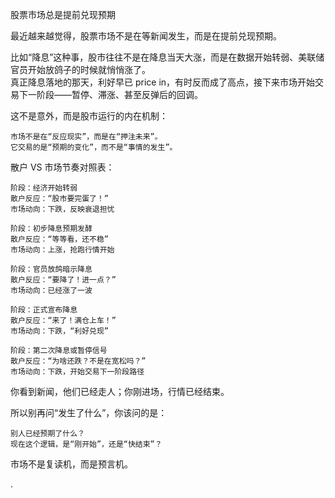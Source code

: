 股票市场总是提前兑现预期

最近越来越觉得，股票市场不是在等新闻发生，而是在提前兑现预期。

比如“降息”这种事，股市往往不是在降息当天大涨，而是在数据开始转弱、美联储官员开始放鸽子的时候就悄悄涨了。  
真正降息落地的那天，利好早已 price in，有时反而成了高点，接下来市场开始交易下一阶段——暂停、滞涨、甚至反弹后的回调。

这不是意外，而是股市运行的内在机制：

    市场不是在“反应现实”，而是在“押注未来”。  
    它交易的是“预期的变化”，而不是“事情的发生”。

散户 VS 市场节奏对照表：

    阶段：经济开始转弱  
    散户反应：“股市要完蛋了！”  
    市场动向：下跌，反映衰退担忧

    阶段：初步降息预期发酵  
    散户反应：“等等看，还不稳”  
    市场动向：上涨，抢跑行情开始

    阶段：官员放鸽暗示降息  
    散户反应：“要降了！进一点？”  
    市场动向：已经涨了一波

    阶段：正式宣布降息  
    散户反应：“来了！满仓上车！”  
    市场动向：下跌，“利好兑现”

    阶段：第二次降息或暂停信号  
    散户反应：“为啥还跌？不是在宽松吗？”  
    市场动向：下跌，开始交易下一阶段路径

你看到新闻，他们已经走人；你刚进场，行情已经结束。

所以别再问“发生了什么”，你该问的是：

    别人已经预期了什么？  
    现在这个逻辑，是“刚开始”，还是“快结束”？

市场不是复读机，而是预言机。  

.